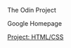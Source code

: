 The Odin Project

Google Homepage

[Project: HTML/CSS](http://www.theodinproject.com/web-development-101/html-css?ref=lnav)
